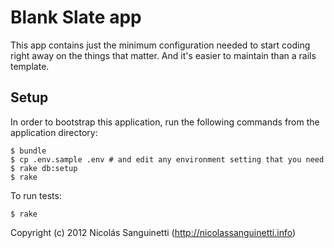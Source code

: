 Blank Slate app
===============

This app contains just the minimum configuration needed to start coding right
away on the things that matter. And it's easier to maintain than a rails
template.

Setup
-----

In order to bootstrap this application, run the following commands from the
application directory:

    $ bundle
    $ cp .env.sample .env # and edit any environment setting that you need
    $ rake db:setup
    $ rake

To run tests:

    $ rake

Copyright (c) 2012 Nicolás Sanguinetti (http://nicolassanguinetti.info)

